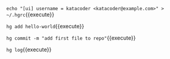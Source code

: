 
`echo "[ui]
username = katacoder <katacoder@example.com>" > ~/.hgrc`{{execute}}

`hg add hello-world`{{execute}}

`hg commit -m "add first file to repo"`{{execute}}

`hg log`{{execute}}

